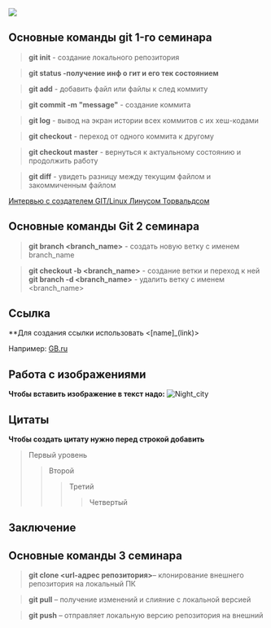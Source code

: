 ![](https://fuzeservers.ru/wp-content/uploads/1/7/c/17c86d4f862234bbc3a2f0a432a9f850.jpeg)
## Основные команды git 1-го семинара 

> **git init** - создание локального репозитория

> **git status -получение инф о гит и его тек состоянием**

> **git add** - добавить файл или файлы к след коммиту

> **git commit -m "message"** - создание коммита

> **git log** - вывод на экран истории всех коммитов с их хеш-кодами

> **git checkout** - переход от одного коммита к другому

> **git checkout master** - вернуться к актуальному состоянию и продолжить работу

> **git diff** - увидеть разницу между текущим файлом и закоммиченным файлом


[Интервью с создателем GIT/Linux Линусом Торвальдсом](https://habr.com/ru/post/374887/)



## Основные команды Git 2 семинара

> **git branch <branch_name>** - создать новую ветку с именем branch_name

>**git checkout -b <branch_name>** - создание ветки и переход к ней
> **git branch -d <branch_name>** - удалить ветку с именем <branch_name>

## Ссылка
**Для создания ссылки использовать <[name]_(link)>

Например: [GB.ru](https://gb.ru/)
## Работа с изображениями
**Чтобы вставить изображение в текст надо:**
![Night_city](city.jpg)

## Цитаты
**Чтобы создать цитату нужно перед строкой добавить**
> Первый уровень
>> Второй   
>>> Третий
>>>> Четвертый
## Заключение


## Основные команды 3 семинара

> **git clone <url-адрес репозитория>**– клонирование внешнего репозитория на  локальный ПК

> **git pull** – получение изменений и слияние с локальной версией

> **git push** – отправляет локальную версию репозитория на внешний
